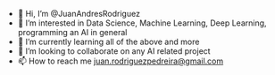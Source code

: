 - 👋 Hi, I’m @JuanAndresRodriguez
- 👀 I’m interested in Data Science, Machine Learning, Deep Learning, programming an AI in general
- 🌱 I’m currently learning all of the above and more
- 💞️ I’m looking to collaborate on any AI related project
- 📫 How to reach me juan.rodriguezpedreira@gmail.com

<!---
JuanAndresRodriguez/JuanAndresRodriguez is a ✨ special ✨ repository because its `README.md` (this file) appears on your GitHub profile.
You can click the Preview link to take a look at your changes.
--->
